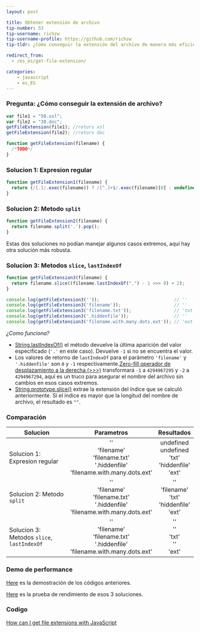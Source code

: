 ```yaml
---
layout: post

title: Obtener extensión de archivo
tip-number: 53
tip-username: richzw
tip-username-profile: https://github.com/richzw
tip-tldr: ¿Cómo conseguir la extensión del archivo de manera más eficiente?

redirect_from:
  - /es_es/get-file-extension/

categories:
    - javascript
    - es_ES
---
```


### Pregunta: ¿Cómo conseguir la extensión de archivo?

```javascript
var file1 = "50.xsl";
var file2 = "30.doc";
getFileExtension(file1); //returs xsl
getFileExtension(file2); //returs doc

function getFileExtension(filename) {
  /*TODO*/
}
```

### Solucion 1: Expresion regular

```js
function getFileExtension1(filename) {
  return (/[.]/.exec(filename)) ? /[^.]+$/.exec(filename)[0] : undefined;
}
```

### Solucion 2: Metodo `split`

```js
function getFileExtension2(filename) {
  return filename.split('.').pop();
}
```

Estas dos soluciones no podían manejar algunos casos extremos, aquí hay otra solución más robusta.

### Solucion 3: Metodos `slice`, `lastIndexOf`

```js
function getFileExtension3(filename) {
  return filename.slice((filename.lastIndexOf(".") - 1 >>> 0) + 2);
}

console.log(getFileExtension3(''));                            // ''
console.log(getFileExtension3('filename'));                    // ''
console.log(getFileExtension3('filename.txt'));                // 'txt'
console.log(getFileExtension3('.hiddenfile'));                 // ''
console.log(getFileExtension3('filename.with.many.dots.ext')); // 'ext'
```

_¿Como funciona?_

- [String.lastIndexOf()](https://developer.mozilla.org/en-US/docs/Web/JavaScript/Reference/Global_Objects/String/lastIndexOf) el método devuelve la última aparición del valor especificado (`'.'` en este caso). Devuelve `-1` si no se encuentra el valor.
- Los valores de retorno de `lastIndexOf` para el parámetro `'filename'` y `'.hiddenfile'` son `0` y `-1` respectivamente.[Zero-fill operador de desplazamiento a la derecha (>>>)](https://developer.mozilla.org/en-US/docs/Web/JavaScript/Reference/Operators/Bitwise_Operators#%3E%3E%3E_%28Zero-fill_right_shift%29) transformará `-1` a `4294967295` y  `-2` a `4294967294`, aquí es un truco para asegurar el nombre del archivo sin cambios en esos casos extremos.
- [String.prototype.slice()](https://developer.mozilla.org/en-US/docs/Web/JavaScript/Reference/Global_Objects/String/slice) extrae la extensión del índice que se calculó anteriormente. Si el índice es mayor que la longitud del nombre de archivo, el resultado es `""`.

### Comparación

| Solucion                                  | Parametros           | Resultados  |
| ----------------------------------------- |:-------------------:|:--------:|
| Solucion 1: Expresion regular            | ''<br>  'filename' <br> 'filename.txt' <br> '.hiddenfile' <br> 'filename.with.many.dots.ext' | undefined <br> undefined <br> 'txt' <br> 'hiddenfile' <br> 'ext' <br> |
| Solucion 2: Metodo `split`                | ''<br>  'filename' <br> 'filename.txt' <br> '.hiddenfile' <br> 'filename.with.many.dots.ext'            | '' <br> 'filename' <br> 'txt' <br> 'hiddenfile' <br> 'ext' <br> |
| Solucion 3: Metodos `slice`, `lastIndexOf` | ''<br>  'filename' <br> 'filename.txt' <br> '.hiddenfile' <br> 'filename.with.many.dots.ext'            | '' <br> '' <br> 'txt' <br> '' <br> 'ext' <br> |

### Demo de performance

[Here](https://jsbin.com/tipofu/edit?js,console) es la demostración de los códigos anteriores.

[Here](http://jsperf.com/extract-file-extension) es la prueba de rendimiento de esos 3 soluciones.

### Codigo

[How can I get file extensions with JavaScript](http://stackoverflow.com/questions/190852/how-can-i-get-file-extensions-with-javascript)
